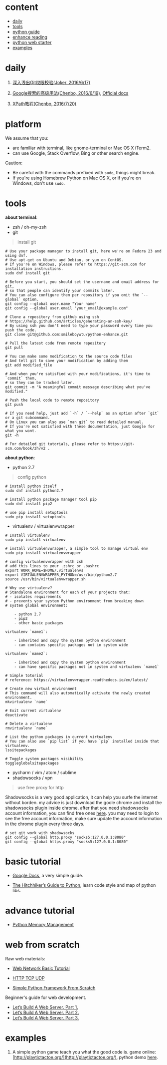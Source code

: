 # content

* [daily](#daily)
* [tools](#tools)
* [python guide](#basic-tutorial)
* [enhance reading](#advance-tutorial)
* [python web starter](#web-from-scratch)
* [examples](#examples)

# daily

1. [深入浅出Git权限校验(Joker, 2016/6/17)](http://mp.weixin.qq.com/s?__biz=MzAxMTczMjgzMQ==&mid=2650587852&idx=1&sn=0c2144c7bc30a6176e309290eb50fc75&scene=1&srcid=06170Qz47CZilcjbK4kCR31J&from=groupmessage&isappinstalled=0)

2. [Google搜索的高级用法(Chenbo, 2016/6/19)](http://blog.jobbole.com/72211/), [Official docs](http://www.googleguide.com/advanced_operators_reference.html)

3. [XPath教程(Chenbo, 2016/7/20)](http://www.w3schools.com/xsl/xpath_intro.asp)


# platform

We assume that you:

- are familiar with terminal, like gnome-terminal or Mac OS X iTerm2.
- can use Google, Stack Overflow, Bing or other search engine.

Caution:

- Be careful with the commands prefixed with `sudo`, things might break.
- If you're using Homebrew Python on Mac OS X, or if you're on Windows, don't
  use `sudo`.

# tools

**about terminal**:

- zsh / oh-my-zsh
- git

> install git

``` shell
# Use your package manager to install git, here we're on Fedora 23 and using dnf.
# Use apt-get on Ubuntu and Debian, or yum on CentOS.
# If you're on Windows, please refer to https://git-scm.com for installation instructions.
sudo dnf install git

# Before you start, you should set the username and email address for git,
# so that people can identify your commits later.
# You can also configure them per repository if you omit the `--global` option.
git config --global user.name "Your name"
git config --global user.email "your_email@example.com"

# Clone a repository from github using ssh
# https://help.github.com/articles/generating-an-ssh-key/
# By using ssh you don't need to type your password every time you push the code.
git clone git@github.com:smileboywtu/python-enhance.git

# Pull the latest code from remote repository
git pull

# You can make some modification to the source code files
# And tell git to save your modification by adding them
git add modified_file

# And when you're satisfied with your modifications, it's time to `commit` them,
# so they can be tracked later.
git commit -m "A meaningful commit message describing what you've modified."

# Push the local code to remote repository
git push

# If you need help, just add `-h` / `--help` as an option after `git` or a git subcommand.
# On Linux you can also use `man git` to read detailed manual.
# If you're not satisfied with these documentation, just Google for what you want.
git -h

# For detailed git tutorials, please refer to https://git-scm.com/book/zh/v2 .
```

**about python**:

- python 2.7

> config python

``` shell
# install python itself
sudo dnf install python2.7

# install python package manager tool pip
sudo dnf install pip2

# use pip install setuptools
sudo pip install setuptools
```
- virtualenv / virtualenvwrapper
``` shell
# Install virtualenv
sudo pip install virtualenv

# install virtualenvwrapper, a simple tool to manage virtual env
sudo pip install virtualenvwrapper

# config virtualenvwrapper with zsh
# add this lines to your .zshrc or .bashrc
export WORK_HOME=$HOME/.virtualenvs
export VIRTUALENVWRAPPER_PYTHON=/usr/bin/python2.7
source /usr/bin/virtualenvwrapper.sh

# Why use virtualenv?
# Standalone environment for each of your projects that:
# - isolates requirements
# - prevents your system Python environment from breaking down
# system global environment:

    - python 2.7
    - pip2
    - other basic packages

virtualenv `name1`:

    - inherited and copy the system python environment
    - can contains specific packages not in system wide

virtualenv `name2`:

    - inherited and copy the system python environment
    - can have specific packages not in system and virtualenv `name1`

# Simple totorial
# reference: https://virtualenvwrapper.readthedocs.io/en/latest/

# Create new virtual environment
# This command will also automatically activate the newly created environment.
mkvirtualenv `name`

# Exit current virtualenv
deactivate

# Delete a virtualenv
rmvirtualenv `name`

# List the python packages in current virtualenv
# You can also use `pip list` if you have `pip` installed inside that virtualenv.
lssitepackages

# Toggle system packages visibility
toggleglobalsitepackages
```
- pycharm / vim / atom / sublime
- shadowsocks / vpn

> use free proxy for http

Shadowsocks is a very good application, it can help you surfe the internet without borden. my advice is just download the goole chrome and install the shadowsocks plugin inside chrome. after that you need shadowsocks account information, you can find free ones [here](http://www.dou-bi.com/sszhfx/). you may need to login to see the free account information, make sure update the account information in the chrome plugin every three days.

``` shell
# set git work with shadowsocks
git config --global http.proxy "socks5:127.0.0.1:8080"
git config --global https.proxy "socks5:127.0.0.1:8080"
```

# basic tutorial

+ [Google Docs](https://developers.google.com/edu/python/), a very simple guide.

+ [The Hitchhiker’s Guide to Python](http://docs.python-guide.org/en/latest/), learn code style and map of python libs.

# advance tutorial

+ [Python Memory Management](http://nodefe.com/implement-of-pymalloc-from-source/)

# web from scratch

Raw web materials:

+ [Web Network Basic Tutorial](./static/articles/web-network-basic-tutorial.md)

+ [HTTP TCP UDP](http://mp.weixin.qq.com/s?__biz=MzAxODI5ODMwOA==&mid=2666539211&idx=1&sn=629d1115b3992572d94b5d3e2295eb0f&scene=0)

+ [Simple Python Framework From Scratch](http://mattscodecave.com/posts/simple-python-framework-from-scratch.html)

Beginner's guide for web development.

+ [Let’s Build A Web Server. Part 1.](https://ruslanspivak.com/lsbaws-part1/)
+ [Let’s Build A Web Server. Part 2.](https://ruslanspivak.com/lsbaws-part2/)
+ [Let’s Build A Web Server. Part 3.](https://ruslanspivak.com/lsbaws-part3/)

# examples

1. A simple python game teach you what the good code is.
game online: [http://playtictactoe.org/](http://playtictactoe.org/), python demo [here](./static/demo/tic-tac-toe.py).


